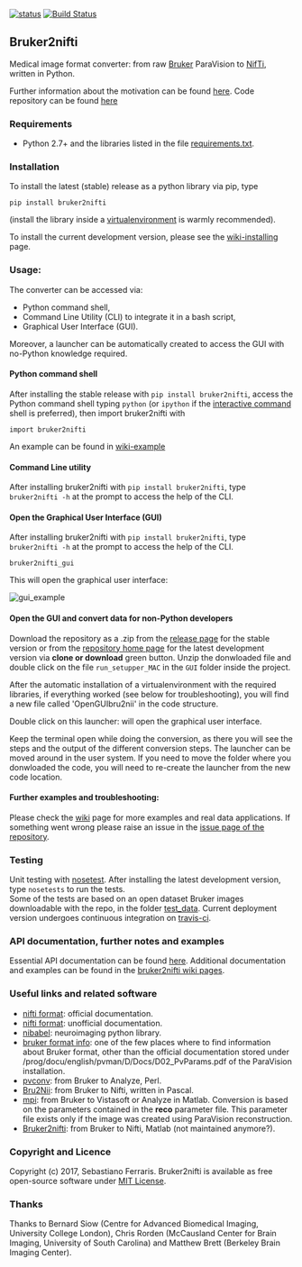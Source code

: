 [![status](http://joss.theoj.org/papers/2ee6a3a3b1a4d8df1633f601bf2b0ffe/status.svg)](http://joss.theoj.org/papers/2ee6a3a3b1a4d8df1633f601bf2b0ffe)
[![Build Status](https://travis-ci.org/SebastianoF/bruker2nifti.svg?branch=master)](https://travis-ci.org/SebastianoF/bruker2nifti)

## Bruker2nifti

Medical image format converter: from raw [Bruker](http://imaging.mrc-cbu.cam.ac.uk/imaging/FormatBruker) 
ParaVision to [NifTi](https://nifti.nimh.nih.gov/nifti-1), written in Python.

Further information about the motivation can be found [here](https://github.com/SebastianoF/bruker2nifti/tree/master/paper).
Code repository can be found [here](https://github.com/SebastianoF/bruker2nifti)

### Requirements
* Python 2.7+ and the libraries listed in the file [requirements.txt](https://github.com/SebastianoF/bruker2nifti/blob/master/requirements.txt).

### Installation
To install the latest (stable) release as a python library via pip, type 
```
pip install bruker2nifti
```
(install the library inside a [virtualenvironment](http://docs.python-guide.org/en/latest/dev/virtualenvs/) is warmly recommended).

To install the current development version, please see the 
[wiki-installing](https://github.com/SebastianoF/bruker2nifti/wiki/Installing-latest-updates-and-in-development-mode) page. 

### Usage:

The converter can be accessed via: 
+ Python command shell, 
+ Command Line Utility (CLI) to integrate it in a bash script,
+ Graphical User Interface (GUI).

Moreover, a launcher can be automatically created to access the GUI with no-Python knowledge required.  

#### Python command shell
After installing the stable release with `pip install bruker2nifti`, access the Python command shell typing `python` (or `ipython` if the 
[interactive command](https://en.wikipedia.org/wiki/IPython) shell is preferred), then import bruker2nifti with
```
import bruker2nifti
```
An example can be found in [wiki-example](https://github.com/SebastianoF/bruker2nifti/wiki/Examples) 

#### Command Line utility
After installing bruker2nifti with `pip install bruker2nifti`, type `bruker2nifti -h` at the prompt to access the
 help of the CLI.

<!--
#### Accessing the Command Line Utility without installing
If you prefer to access the command line utility without installing the library on your python environment,
you can download the [latest release](https://github.com/SebastianoF/bruker2nifti/releases) or the 
[development version](https://github.com/SebastianoF/bruker2nifti) on your system, then add it to the python path
with `PYTHONPATH="${PYTHONPATH}:path-to-bruker2nifti-repository"` and access the help of the CLI via  

+ `python parsers/bruker2nii.py -h`

Where the invoked Python is a distribution provided with the [required libraries](https://github.com/SebastianoF/bruker2nifti/blob/master/requirements.txt). .
-->

#### Open the Graphical User Interface (GUI)
After installing bruker2nifti with `pip install bruker2nifti`, type `bruker2nifti -h` at the prompt to access the
 help of the CLI.
```
bruker2nifti_gui
```
This will open the graphical user interface:

![gui_example](https://github.com/SebastianoF/bruker2nifti/blob/master/screenshots/gui_example.jpg)

#### Open the GUI and convert data for non-Python developers
Download the repository as a .zip from the [release page](https://github.com/SebastianoF/bruker2nifti/releases) 
for the stable version or from the [repository home page](https://github.com/SebastianoF/bruker2nifti) for the latest 
development version via **clone or download** green button.
Unzip the donwloaded file and double click on the file `run_setupper_MAC` in the `GUI` folder inside the project.

After the automatic installation of a virtualenvironment with the required libraries, if everything worked 
(see below for troubleshooting), you will find a new file called 'OpenGUIbru2nii' in the code structure. 

Double click on this launcher: will open the graphical user interface. 

Keep the terminal open while doing the conversion, as there you will see the steps and the output of the different
conversion steps.
The launcher can be moved around in the user system. If you need to move the folder where you donwloaded the code, you will need to re-create the 
launcher from the new code location.

#### Further examples and troubleshooting:

Please check the [wiki](https://github.com/SebastianoF/bruker2nifti/wiki) page for more examples and real data applications.
If something went wrong please raise an issue in the [issue page of the repository](https://github.com/SebastianoF/bruker2nifti/issues).

### Testing
Unit testing with [nosetest](http://pythontesting.net/framework/nose/nose-introduction/).
After installing the latest development version, type `nosetests` to run the tests.   
Some of the tests are based on an open dataset Bruker images downloadable with the repo, in the folder 
[test_data](https://github.com/SebastianoF/bruker2nifti/tree/master/test_data).
Current deployment version undergoes continuous integration on [travis-ci](https://travis-ci.org/SebastianoF/bruker2nifti).

### API documentation, further notes and examples <a name="up"></a>
Essential API documentation can be found [here](http://bruker2nifti.readthedocs.io/en/latest/).
Additional documentation and examples can be found in the [bruker2nifti wiki pages](https://github.com/SebastianoF/bruker2nifti/wiki).

### Useful links and related software <a name="utilities"></a>
+ [nifti format](https://nifti.nimh.nih.gov/nifti-1): official documentation.
+ [nifti format](https://brainder.org/2012/09/23/the-nifti-file-format/): unofficial documentation.
+ [nibabel](http://nipy.org/nibabel/): neuroimaging python library. 
+ [bruker format info](http://imaging.mrc-cbu.cam.ac.uk/imaging/FormatBruker): one of the few places where to find 
information about Bruker format, other than the official documentation stored under 
<PvInstDir>/prog/docu/english/pvman/D/Docs/D02_PvParams.pdf of the ParaVision installation. 
+ [pvconv](https://github.com/matthew-brett/pvconv): from Bruker to Analyze, Perl.
+ [Bru2Nii](https://github.com/neurolabusc/Bru2Nii): from Bruker to Nifti, written in Pascal. 
+ [mpi](https://github.com/francopestilli/mpi): from Bruker to Vistasoft or Analyze in Matlab. Conversion is based on the parameters contained in the **reco** parameter file. This
parameter file exists only if the image was created using ParaVision reconstruction.
+ [Bruker2nifti](https://github.com/CristinaChavarrias/Bruker2nifti): from Bruker to Nifti, Matlab (not maintained anymore?).

### Copyright and Licence 
Copyright (c) 2017, Sebastiano Ferraris.
Bruker2nifti is available as free open-source software under [MIT License](https://github.com/SebastianoF/bruker2nifti/blob/master/LICENCE.txt).

### Thanks <a name="thanks"></a>
Thanks to 
Bernard Siow (Centre for Advanced Biomedical Imaging, University College London), 
Chris Rorden (McCausland Center for Brain Imaging, University of South Carolina) 
and 
Matthew Brett (Berkeley Brain Imaging Center).
